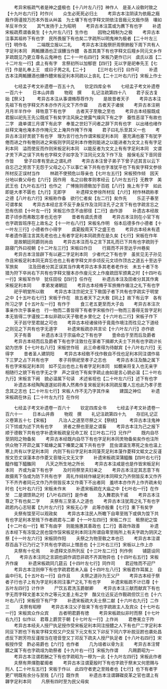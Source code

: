 <!-- { "loadSidebar": true } -->
　　考异宋板疏气者是神之盛极也【十八叶左八行】神作人　是圣人设敎时致之【十九叶右六行】时作兴
　　众生必死死必归土
　　考异古本注阴读为依廕之廕廕作荫谨按万历本外皆从艸盖　为土壤下有也字释文阴依注音廕元文廕作荫　壤如羊反羊作文
　　其气发扬于上为昭明
　　考异古本注蒿或为藨下有也字
　　补遗宋板疏焄谓香臭生【十九叶左八行】生作也
　　因物之精制为之极
　　考异古本注事其祖祢下有也字　民所畏服下有也矣二字疏所以明鬼神为极者【二十叶左三行】明作名
　　二端既立报以二礼
　　考异古本注殷祭肝周祭肺殷下周下共有人字足利本同　两甒醩酒也正误醩当作醴　各首其类下有也字释文后羶乡同元文乡作芗疏既见乃更立尊名云鬼神也【二十一叶右四行】宋板乃更作已兴　虞氏以首【二十二叶左一行】虞上有有字　言祭初所以加郁鬯【四行】无以字是祀奉先王【七行】作是礼奉上王　或曰子男之礼【二十】
　　【三叶右七行】曰作可
　　补遗古本注两甒醩酒也醩作醴宋板足利本同疏以上丧礼【二十三叶右六行】宋板上作士

　　七经孟子考文补遗卷一百五十九
　　钦定四库全书
　　七经孟子考文补遗卷一百六十
　　日本山井鼎
　　物观　撰
　　礼记注疏第四十八
　　君子反古复始【祭义】
　　考异古本注从事谓脩荐荐作为
　　是故昔者天子
　　考异古本注先祖下有也字释文齐本亦作齐元文下齐作齍
　　古者天子诸侯
　　考异古本注朔月月半半作中　择牲意下有也字
　　古者天子至敬之至也
　　考异古本经服既成君服以祀先王先公既成下有矣字注风戾之使露气燥风下有之字　蚕性恶湿下有故也二字　歳单谓三月谓下有此字　奉茧之世妇下问者之辞下共有也字　以出绪也绪作丝释文淹也淹本亦作掩元文上淹共作掩下作淹
　　君子曰礼乐至其义一也
　　考异古本注好羙貌下有也字　理为言行也为作谓宋板足利本同　塞充满也塞下有犹字　倦而进之作有倦则进之宋板则字同足利本作倦则能进之以能进者为文文上有有字足利本同　溢而使反而作则宋板足利本同　以能反者为文文上有有字足利本同　文谓才羙下声之误下共有也字释文子如字及下注同元文及下作下及　报保毛反下音同音作皆
　　曾子曰孝有至此之谓礼终
　　考异古本注曾子弟子下曾子述其言以云下自忘己之劳苦下无怨于父母之心下以事亡亲下共有也字准犹平也下有矣字释文参徐所材反正误材当作
　　林疏不使预危以辱亲也【七叶左五行】宋板预作倾　因天分地以飬父母也【六行】因作用　名之曰敎孝则孝经云【八叶左五行】无教字　美武王也【九叶右五行】也作之　广愽施则德敎加于百姓【八行】施上有于字　如此即是大孝不匮也【九行】无即字
　　补遗释文参徐所材反【六行】材作林疏称孝之德【八叶右六行】宋板称作备　欲行仁者矣【左二行】矣作先
　　乐正子春至可谓孝矣
　　考异古本经忿言不反于身反作及注同注孔子之言下有也字疏言忘之恐有伤损【十叶左一行】宋板忘作念不由邪径【二行】由作游
　　补遗古本经故君子顷歩而弗敢忘孝也无也字
　　昔者有虞氏贵德
　　考异古本注则在小官下有也字疏皆班序在上故名之【十一叶右八行】宋板名作明　俗本后德多作小德者【十一叶左三行】小德者作小得字
　　虞夏殷周天下之盛王也
　　考异古本经未有遗年者遗作匮注言其先老也也上有者字足利本同疏贵在是久矣【七行】宋板在作年
　　是故朝廷同爵则尚齿
　　考异古本注而与之言下其礼而已下共有也字疏则于路寝门外曰视朝【十二叶左三行】宋板曰作日
　　行肩而不并至达乎州巷矣
　　考异古本注皆辟下有以避二字足利本同　少者代之下有也字　虽贫见无子孙见作且宋板足利本同无弃忘也也上有者字释文并歩顷反元文顷作顶古之道五十至达乎军旅矣
　　注及田者分其正误其当作禽考异古本多其老者老作长　未五十者下冬猎为狩下卒尚右下共有也字释文獀本亦作廋元文上作廋疏田军颁禽之时【十四叶右一行】宋板军作毕　犹任田役【四行】任作在
　　补遗古本注及田者分其其作禽宋板足利本同
　　孝弟发诸朝廷
　　考异古本经脩乎军旅脩作循注之礼下有也字
　　祀乎明堂所以敎
　　考异古本注宗祀文王下敎国子者下共有也字疏实于明堂之中【十五叶右七行】宋板于作在　故五者天下之大敎【同上】故下有云字　各有所习之学【十五叶左一行】有作于
　　食三老五更至而大子齿
　　考异古本注次事亲作次乎事亲也　行一物而二善皆得下有者字宋板作行一物而三善得无皆字足利本无皆得二字谨按二本似非疏以天子敬老乡里化之【十六叶右二行】宋板子作下
　　天子廵守至君就之可也
　　考异古本经诸侯待于竟竟作境注而徃见之下道经之则见之下共有也字无道字
　　补遗宋板疏亦共言论【十六叶左六行】亦作欲
　　天子有善
　　补遗古本注于宗庙命之下有也字
　　壹命齿于至而后及爵者
　　考异古本经而后及爵者下有也字注致仕在家者下揖卿大夫士下共有也字疏计长幼为世序【十七叶右八行】宋板世作班　此三命者得为待献宾【十八叶右六行】无得字
　　昔者圣人建阴阳
　　考异古本经敎不伐作敎自不伐也足利本同注谓作易下三梦之占下共有也字
　　孝子将祭祀至孝子之志也
　　考异古本注及酳之属下有也字宋板足利本同　如不见出也也上有者字足利本同　如覩亲将复入也无亲字　相随行之貌下有也字无之字　声之误也下有矣字疏止由如是言心貌必温【二十叶右九行】宋板言下阙　貌必温属下句读　术述省视也【二十叶左六行】述下有也字
　　补遗古本经陶陶遂遂如将弗入然弗作复宋板足利本同疏反覆人忘也此乃孝子思念其之志也【二十叶左七行】宋板人作不无乃字其作亲
　　建国之神位
　　补遗宋板疏在休云【二十叶左九行】在作何

　　七经孟子考文补遗卷一百六十
　　钦定四库全书
　　七经孟子考文补遗卷一百六十一
　　日本山井鼎
　　物观　撰
　　礼记注疏第四十九
　　存旧礼记正义卷第五十七【宋板】
　　凡治人之道至尽祭之义【祭统】
　　考异古本注鬼神只下怵或为述下共有也字
　　贤者之祭也至是之谓畜
　　考异古本注为己之报下顺于德敎下共有也字补遗宋板疏皇兄命工祝【三叶右二行】兄作尸
　　既内自尽至阴阳之物备矣
　　考异古本经既内自尽下有也字足利本同羙物备矣矣作也注所供众物下芹茆之属下蚳蝝之属下榛栗之属下共有也字　昆虫谓温生寒死之虫也温上寒上共有以字足利本同　内则下有曰字足利本同蔆芡足利本蔆作菱释文蚳文之反谨按文恐丈误蔆本亦作菱又音陵元文无又字
　　补遗宋板疏深蒲醯醢【四叶右七行】醯作醓下醯醢同
　　凡天之所生地之所长
　　考异古本注咸是也是作皆宋板足利本同　齐或为粢下有也字
　　及时将祭至夫妇亲之
　　考异古本注定其志意下有故摄焉下刍或为防下共有也字　周礼作絼絼作縁足利本同释文乃齐侧皆反本又作齐下不齐齐者同元文作乃齐侧皆反本又作斋下不出者同　羞哜本亦作齐上作齐疏未旬时也【七叶右六行】宋板未作末
　　补遗宋板疏在大庙之中【七叶右一行】在作至　二是谓馈熟之时【八叶右四行】是作者
　　及入舞君执干戚
　　考异古本注尊之下有也矣二字
　　夫祭有三至圣人之道也
　　考异古本注犹周之礼下有也字疏若内心志轻畧【九叶左六行】宋板无心字　此等亦殷重【七行】重下有矣字
　　夫祭有馂至可以观政矣
　　考异古本注民人所瞻下自卑至贱下或俱为馂下共有也字足利本至贱下作者疏君与二卿【十一叶左四行】宋板二作三　秪祭祀之馂【十二叶右一行】秪下有由字　则能施惠其善政也【二行】善政作政善
　　补遗古本经下有冻馂之民也馂作馁宋板足利本同注所谓自卑至贱所上有夫字疏为阴厌之祭【十一叶左六行】宋板阴作阳
　　夫祭之为物至敎之本也已
　　考异古本注谓荐百品下已乃行之下共有也字疏以上憎恶也【十三叶右三行】宋板以上作上亦
　　夫祭有十伦焉
　　补遗释文杀所列反【十三叶左二行】列作例
　　铺筵设同几
　　考异古本注同之言詷也詷作调恐非疏不齐其物异也【十四叶右五行】宋板齐作废
　　补遗宋板疏同几筵云【十四叶左七行】同作司
　　君迎牲而不迎尸
　　考异古本注则伸下有也字疏君若未入庙【十四叶左八行】宋板君作耳属上　自庙中行礼【十五叶右一行】自作且
　　夫祭之道孙为王父尸
　　考异古本经于祭者子行也子上有为字足利本同注事尸之礼下有也字
　　补遗宋板疏不计已尊【十五叶左四行】计作许
　　尸饮五君洗玉爵献卿
　　考异古本注三献而献宾下有也字无而字释文差本又作之等元文差上有之字　酳又仕近反近作觐疏但饮三也【十六叶右八行】宋板但下有尸字
　　补遗宋板疏大夫士祭二献【十六叶右九行】二作三
　　夫祭有昭穆
　　考异古本注父子皆来下有也字疏故主人及宾众【十七叶右一行】宋板宾众作众宾
　　古者明君爵有徳
　　考异宋板疏似非时而祭【十七叶右九行】似作以　君尊上爵赏于朝【十七叶左一行】上作尚
　　君巻冕立于阼
　　考异古本经夫人授尸执足授作受宋板足利本同注授醴之人下有也尸二字足利本同豆下跗也下有矣字释文校又户交反下元文有又下卯反下同六字补脱豆跗也袭处昌虑反下跗芳符反谨按当在镫音登又丁邓反下疏夫人授尸执足者【十八叶右四行】宋板授作受　酢必易爵也【六行】也作者
　　几为俎者以骨为主
　　考异古本注臂臑之属下有也字疏俎为助祭者【十九叶右一行】宋板为作谓
　　凡赐爵昭为一
　　考异古本注谓若酬之下有也字疏昭为一穆为一此【十九叶左四行】宋板此作者
　　夫祭有畀煇胞翟阍者
　　考异古本注谓夏殷时下有也字疏于祭末又何恩赐与刑人【二十叶左五行】宋板于作以　此四守者吏之至贱者也【七行】也下有者字　更广明既有余分与至贱【八行】既作贵
　　补遗古本注谓韗磔皮革之官也谓上有韗字足利本同
　　凡祭有四时至为民父母矣

